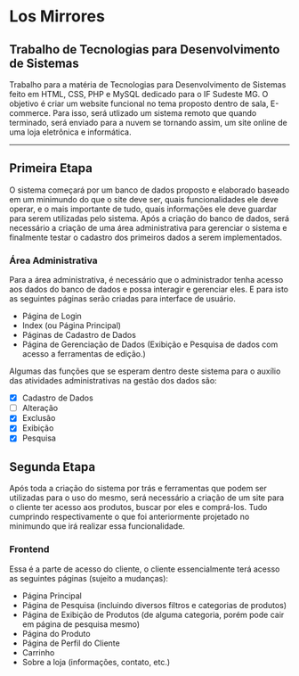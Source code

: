 # Los Mirrores
## Trabalho de Tecnologias para Desenvolvimento de Sistemas
Trabalho para a matéria de Tecnologias para Desenvolvimento de Sistemas feito em HTML, CSS, PHP e MySQL dedicado para o IF Sudeste MG. O objetivo é criar um website funcional no tema proposto dentro de sala, E-commerce. Para isso, será utlizado um sistema remoto que quando terminado, será enviado para a nuvem se tornando assim, um site online de uma loja eletrônica e informática.

---

## Primeira Etapa

O sistema começará por um banco de dados proposto e elaborado baseado em um minimundo do que o site deve ser, quais funcionalidades ele deve operar, e o mais importante de tudo, quais informações ele deve guardar para serem utilizadas pelo sistema.
Após a criação do banco de dados, será necessário a criação de uma área administrativa para gerenciar o sistema e finalmente testar o cadastro dos primeiros dados a serem implementados.

### Área Administrativa

Para a área administrativa, é necessário que o administrador tenha acesso aos dados do banco de dados e possa interagir e gerenciar eles. E para isto as seguintes páginas serão criadas para interface de usuário.

- Página de Login
- Index (ou Página Principal)
- Páginas de Cadastro de Dados
- Página de Gerenciação de Dados (Exibição e Pesquisa de dados com acesso a ferramentas de edição.)

Algumas das funções que se esperam dentro deste sistema para o auxílio das atividades administrativas na gestão dos dados são:

- [x] Cadastro de Dados
- [ ] Alteração
- [x] Exclusão
- [x] Exibição
- [x] Pesquisa

## Segunda Etapa

Após toda a criação do sistema por trás e ferramentas que podem ser utilizadas para o uso do mesmo, será necessário a criação de um site para o cliente ter acesso aos produtos, buscar por eles e comprá-los. Tudo cumprindo respectivamente o que foi anteriormente projetado no minimundo que irá realizar essa funcionalidade.

### Frontend

Essa é a parte de acesso do cliente, o cliente essencialmente terá acesso as seguintes páginas (sujeito a mudanças):

- Página Principal
- Página de Pesquisa (incluindo diversos filtros e categorias de produtos)
- Página de Exibição de Produtos (de alguma categoria, porém pode cair em página de pesquisa mesmo)
- Página do Produto
- Página de Perfil do Cliente
- Carrinho
- Sobre a loja (informações, contato, etc.)
